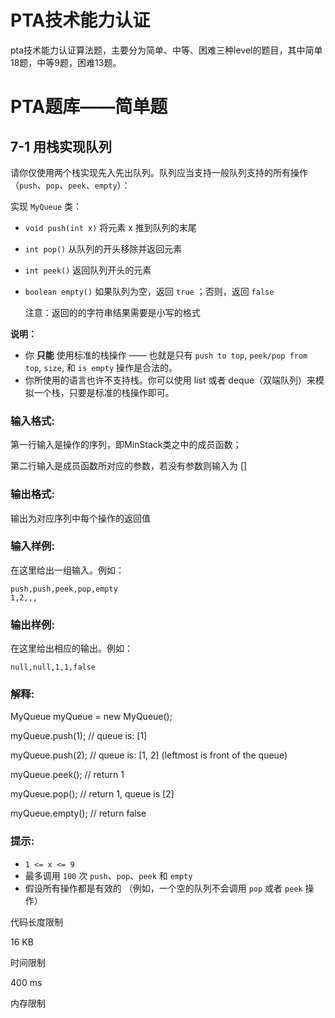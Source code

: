 # PTA技术能力认证

pta技术能力认证算法题，主要分为简单、中等、困难三种level的题目，其中简单18题，中等9题，困难13题。

# PTA题库——简单题

## 7-1 **用栈实现队列**

请你仅使用两个栈实现先入先出队列。队列应当支持一般队列支持的所有操作（`push`、`pop`、`peek`、`empty`）：

实现 `MyQueue` 类：

- `void push(int x)` 将元素 x 推到队列的末尾

- `int pop()` 从队列的开头移除并返回元素

- `int peek()` 返回队列开头的元素

- `boolean empty()` 如果队列为空，返回 `true` ；否则，返回 `false`

  注意：返回的的字符串结果需要是小写的格式

**说明：**

- 你 **只能** 使用标准的栈操作 —— 也就是只有 `push to top`, `peek/pop from top`, `size`, 和 `is empty` 操作是合法的。
- 你所使用的语言也许不支持栈。你可以使用 list 或者 deque（双端队列）来模拟一个栈，只要是标准的栈操作即可。

### **输入格式:**

第一行输入是操作的序列，即MinStack类之中的成员函数；

第二行输入是成员函数所对应的参数，若没有参数则输入为 []

### **输出格式:**

输出为对应序列中每个操作的返回值

### **输入样例:**

在这里给出一组输入。例如：

```in
push,push,peek,pop,empty
1,2,,,
```

### **输出样例:**

在这里给出相应的输出。例如：

```out
null,null,1,1,false
```

### **解释:**

MyQueue myQueue = new MyQueue();

myQueue.push(1); // queue is: [1]

myQueue.push(2); // queue is: [1, 2] (leftmost is front of the queue)

myQueue.peek(); // return 1

myQueue.pop(); // return 1, queue is [2]

myQueue.empty(); // return false

### **提示:**

- `1 <= x <= 9`
- 最多调用 `100` 次 `push`、`pop`、`peek` 和 `empty`
- 假设所有操作都是有效的 （例如，一个空的队列不会调用 `pop` 或者 `peek` 操作）

代码长度限制

16 KB

时间限制

400 ms

内存限制